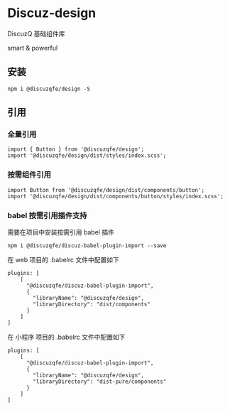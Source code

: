 # Discuz-design

DiscuzQ 基础组件库

smart & powerful

## 安装
```
npm i @discuzqfe/design -S
```

## 引用

### 全量引用
```
import { Button } from '@discuzqfe/design';
import '@discuzqfe/design/dist/styles/index.scss';
```

### 按需组件引用
```
import Button from '@discuzqfe/design/dist/components/button';
import '@discuzqfe/design/dist/components/button/styles/index.scss';
```

### babel 按需引用插件支持

需要在项目中安装按需引用 babel 插件

```
npm i @discuzqfe/discuz-babel-plugin-import --save
```

在 web 项目的 .babelrc 文件中配置如下

```
plugins: [
    [
      "@discuzqfe/discuz-babel-plugin-import",
      {
        "libraryName": "@discuzqfe/design",
        "libraryDirectory": "dist/components"
      }
    ]
]
```

在 小程序 项目的 .babelrc 文件中配置如下

```
plugins: [
    [
      "@discuzqfe/discuz-babel-plugin-import",
      {
        "libraryName": "@discuzqfe/design",
        "libraryDirectory": "dist-pure/components"
      }
    ]
]
```